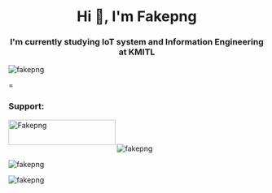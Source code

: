<h1 align="center">Hi 👋, I'm Fakepng</h1>
<h3 align="center">I'm currently studying IoT system and Information Engineering at KMITL</h3>

<p align="left"> <img src="https://komarev.com/ghpvc/?username=fakepng&label=Profile%20views&color=0e75b6&style=flat" alt="fakepng" /> </p>=

<h3 align="left">Support:</h3>
<p><a href="https://www.buymeacoffee.com/Fakepng"> <img align="left" src="https://cdn.buymeacoffee.com/buttons/v2/default-yellow.png" height="50" width="210" alt="Fakepng" /></a></p><br><br>

<p><img align="center" src="https://github-readme-stats.vercel.app/api/top-langs?username=fakepng&show_icons=true&locale=en&layout=compact" alt="fakepng" /></p>

<p><img align="center" src="https://github-readme-stats.vercel.app/api?username=fakepng&show_icons=true&locale=en" alt="fakepng" /></p>

<p><img align="center" src="https://github-readme-streak-stats.herokuapp.com/?user=fakepng&" alt="fakepng" /></p>
